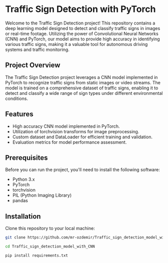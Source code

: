 # Traffic Sign Detection with PyTorch

Welcome to the Traffic Sign Detection project! This repository contains a deep learning model designed to detect and classify traffic signs in images or real-time footage. Utilizing the power of Convolutional Neural Networks (CNN) and PyTorch, our model aims to provide high accuracy in identifying various traffic signs, making it a valuable tool for autonomous driving systems and traffic monitoring.

## Project Overview

The Traffic Sign Detection project leverages a CNN model implemented in PyTorch to recognize traffic signs from static images or video streams. The model is trained on a comprehensive dataset of traffic signs, enabling it to detect and classify a wide range of sign types under different environmental conditions.

## Features


- High accuracy CNN model implemented in PyTorch.
- Utilization of torchvision transforms for image preprocessing.
- Custom dataset and DataLoader for efficient training and validation.
- Evaluation metrics for model performance assessment.

## Prerequisites

Before you can run the project, you'll need to install the following software:

- Python 3.x
- PyTorch
- torchvision
- PIL (Python Imaging Library)
- pandas

## Installation

Clone this repository to your local machine:

```bash
git clone https://github.com/mr-ozdemir/Traffic_sign_detection_model_with_CNN
```
```bash
cd Traffic_sign_detection_model_with_CNN
```
```bash
pip install requirements.txt
```
